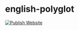 # english-polyglot

[![Publish Website](https://github.com/PaPa31/english-polyglot/actions/workflows/main.yml/badge.svg?branch=oshibka)](https://github.com/PaPa31/english-polyglot/actions/workflows/main.yml)
